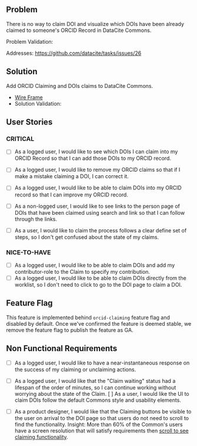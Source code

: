 
## Problem

There is no way to claim DOI and visualize which DOIs have been already claimed to someone's ORCID Record in DataCite Commons.

Problem Validation: 

Addresses: https://github.com/datacite/tasks/issues/26

## Solution 

Add ORCID Claiming and DOIs claims to DataCite Commons.
- [Wire Frame](https://www.figma.com/file/XY0mHdFJAqI0WkGAdBo3JJ/ORCID-Claiming?node-id=243%3A1)
- Solution Validation: 

## User Stories

### CRITICAL
- [ ] As a logged user, I would like to see which DOIs I can claim into my ORCID Record so that I can add those DOIs to my ORCID record.
- [ ] As a logged user, I would like to remove my ORCID claims so that if I make a mistake claiming a DOI, I can correct it.
- [ ] As a logged user, I would like to be able to claim DOIs into my ORCID record so that I can improve my ORCID record.

- [ ] As a non-logged user, I would like to see links to the person page of DOIs that have been claimed using search and link so that I can follow through the links.
- [ ] As a user, I would like to claim the process follows a clear define set of steps, so I don't get confused about the state of my claims.


### NICE-TO-HAVE
- [ ] As a logged user, I would like to be able to claim DOIs and add my contributor-role to the Claim to specify my contribution.
- [ ] As a logged user, I would like to be able to claim DOIs directly from the worklist, so I don't need to click to go to the DOI page to claim a DOI.

## Feature Flag

This feature is implemented behind `orcid-claiming` feature flag and disabled by default.
Once we've confirmed the feature is deemed stable, we remove the feature flag to publish the feature as GA.
<!-- Read more [Feature flags in development of GitLab](https://docs.gitlab.com/ee/development/feature_flags/) -->

## Non Functional Requirements

- [ ] As a logged user, I would like to have a near-instantaneous response on the success of my claiming or unclaiming actions.
-  [ ] As a logged user, I would like that the "Claim waiting" status had a lifespan of the order of minutes, so I can continue working without worrying about the state of the Claim.
[ ] As a user, I would like the UI to claim DOIs follow the default Commons style and usability elements.
- [ ] As a product designer, I would like that the Claiming buttons be visible to the user on arrival to the DOI page so that users do not need to scroll to find the functionality. Insight: More than 60% of the Common's users have a screen resolution that will satisfy requirements then [scroll to see claiming functionality](https://analytics.google.com/analytics/web/#/savedreport/nCDFZOa8SOeOXMQvx90NMw/a22806196w244715860p227694677/_u.date00=20200901&_u.date01=20201125).

